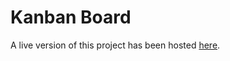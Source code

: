 # Kanban Board
A live version of this project has been hosted [here](https://scrum-js.herokuapp.com/).